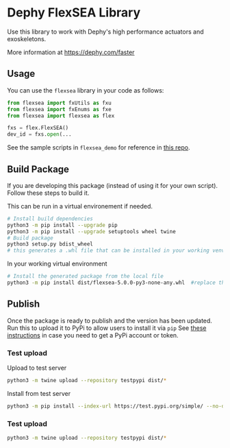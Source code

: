 # Dephy FlexSEA Library

Use this library to work with Dephy's high performance actuators and exoskeletons.

More information at https://dephy.com/faster

## Usage

You can use the `flexsea` library in your code as follows:

```python
from flexsea import fxUtils as fxu
from flexsea import fxEnums as fxe
from flexsea import flexsea as flex

fxs = flex.FlexSEA()
dev_id = fxs.open(...
```

See the sample scripts in `flexsea_demo` for reference in [this repo](https://github.com/DephyInc/Actuator-Package/tree/master/Python).

## Build Package

If you are developing this package (instead of using it for your own script). Follow these steps to build it.

This can be run in a virtual environement if needed.

```bash
# Install build dependencies
python3 -m pip install --upgrade pip
python3 -m pip install --upgrade setuptools wheel twine
# Build package
python3 setup.py bdist_wheel
# this generates a .whl file that can be installed in your working venv
```

In your working virtual environment
```bash
# Install the generated package from the local file 
python3 -m pip install dist/flexsea-5.0.0-py3-none-any.whl  #replace the version if needed
```

## Publish
Once the package is ready to publish and the version has been updated. Run this to upload it to PyPi to allow users to install it via `pip`
See [these instructions](https://packaging.python.org/tutorials/packaging-projects/) in case you need to get a PyPi account or token.

### Test upload
Upload to test server
```bash
python3 -m twine upload --repository testpypi dist/*
```
Install from test server
```bash
python3 -m pip install --index-url https://test.pypi.org/simple/ --no-deps flexsea
```

### Test upload
```bash
python3 -m twine upload --repository testpypi dist/*
```